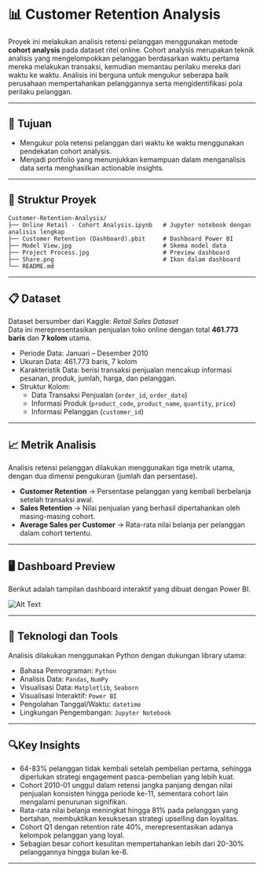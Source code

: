 # 📊 Customer Retention Analysis
 
Proyek ini melakukan analisis retensi pelanggan menggunakan metode **cohort analysis** pada dataset ritel online. Cohort analysis merupakan teknik analisis yang mengelompokkan pelanggan berdasarkan waktu pertama mereka melakukan transaksi, kemudian memantau perilaku mereka dari waktu ke waktu. Analisis ini berguna untuk mengukur seberapa baik perusahaan mempertahankan pelanggannya serta mengidentifikasi pola perilaku pelanggan.

---

## 🎯 Tujuan  
- Mengukur pola retensi pelanggan dari waktu ke waktu menggunakan pendekatan cohort analysis. 
- Menjadi portfolio yang menunjukkan kemampuan dalam menganalisis data serta menghasilkan actionable insights.  

---

## 📁 Struktur Proyek  
```
Customer-Retention-Analysis/
├── Online Retail - Cohort Analysis.ipynb   # Jupyter notebook dengan analisis lengkap
├── Customer Retention (Dashboard).pbit     # Dashboard Power BI
├── Model View.jpg                          # Skema model data
├── Project Process.jpg                     # Preview dashboard
├── Share.png                               # Ikon dalam dashboard
└── README.md
```
---

## 📋 Dataset  
Dataset bersumber dari Kaggle: *Retail Sales Dataset*  
Data ini merepresentasikan penjualan toko online dengan total **461.773 baris** dan **7 kolom** utama.  

- Periode Data: Januari – Desember 2010 
- Ukuran Data: 461.773 baris, 7 kolom  
- Karakteristik Data: berisi transaksi penjualan mencakup informasi pesanan, produk, jumlah, harga, dan pelanggan.  
- Struktur Kolom:
  - Data Transaksi Penjualan (`order_id`, `order_date`)  
  - Informasi Produk (`product_code`, `product_name`, `quantity`, `price`)  
  - Informasi Pelanggan (`customer_id`)  

---

## 📈 Metrik Analisis  
Analisis retensi pelanggan dilakukan menggunakan tiga metrik utama, dengan dua dimensi pengukuran (jumlah dan persentase).  

- **Customer Retention** → Persentase pelanggan yang kembali berbelanja setelah transaksi awal.  
- **Sales Retention** → Nilai penjualan yang berhasil dipertahankan oleh masing-masing cohort.  
- **Average Sales per Customer** → Rata-rata nilai belanja per pelanggan dalam cohort tertentu.  

---

## 🖥️ Dashboard Preview  

Berikut adalah tampilan dashboard interaktif yang dibuat dengan Power BI.  

![Alt Text](https://drive.google.com/uc?export=view&id=13ntBfmNSQqAD79PlcMjtMdugmDPuiTnG)
 

---

## 🔧 Teknologi dan Tools  
Analisis dilakukan menggunakan Python dengan dukungan library utama:  

- Bahasa Pemrograman: `Python`  
- Analisis Data: `Pandas`, `NumPy`  
- Visualisasi Data: `Matplotlib`, `Seaborn`
- Visualisasi Interaktif: `Power BI` 
- Pengolahan Tanggal/Waktu: `datetime`  
- Lingkungan Pengembangan: `Jupyter Notebook`  

---

## 🔍Key Insights  
- 64-83% pelanggan tidak kembali setelah pembelian pertama, sehingga diperlukan strategi engagement pasca-pembelian yang lebih kuat.  
- Cohort 2010-01 unggul dalam retensi jangka panjang dengan nilai penjualan konsisten hingga periode ke-11, sementara cohort lain mengalami penurunan signifikan. 
- Rata-rata nilai belanja meningkat hingga 81% pada pelanggan yang bertahan, membuktikan kesuksesan strategi upselling dan loyalitas.
- Cohort Q1 dengan retention rate 40%, merepresentasikan adanya kelompok pelanggan yang loyal.
- Sebagian besar cohort kesulitan mempertahankan lebih dari 20-30% pelanggannya hingga bulan ke-6.

---
